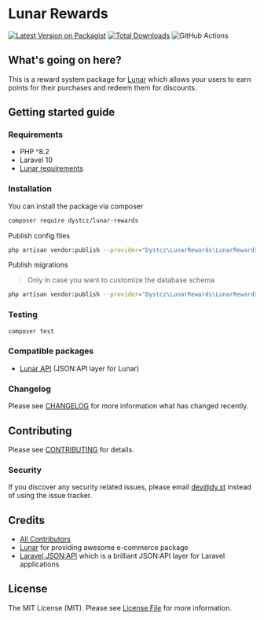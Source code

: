 # Lunar Rewards

[![Latest Version on Packagist](https://img.shields.io/packagist/v/dystcz/lunar-rewards.svg?style=flat-square)](https://packagist.org/packages/dystcz/lunar-api)
[![Total Downloads](https://img.shields.io/packagist/dt/dystcz/lunar-rewards.svg?style=flat-square)](https://packagist.org/packages/dystcz/lunar-api)
![GitHub Actions](https://github.com/dystcz/lunar-rewards/actions/workflows/tests.yaml/badge.svg)

## What's going on here?

This is a reward system package for [Lunar](https://github.com/lunarphp/lunar)
which allows your users to earn points for their purchases and redeem them for discounts.

## Getting started guide

### Requirements

- PHP ^8.2
- Laravel 10
- [Lunar requirements](https://docs.lunarphp.io/core/installation.html#server-requirements)

### Installation

You can install the package via composer

```bash
composer require dystcz/lunar-rewards
```

Publish config files

```bash
php artisan vendor:publish --provider="Dystcz\LunarRewards\LunarRewardsServiceProvider" --tag="lunar-rewards"
```

Publish migrations

> Only in case you want to customize the database schema

```bash
php artisan vendor:publish --provider="Dystcz\LunarRewards\LunarRewardsServiceProvider" --tag="lunar-rewards.migrations"
```

### Testing

```bash
composer test
```

### Compatible packages

- [Lunar API](https://github.com/dystcz/lunar-api) (JSON:API layer for Lunar)

### Changelog

Please see [CHANGELOG](CHANGELOG.md) for more information what has changed recently.

## Contributing

Please see [CONTRIBUTING](CONTRIBUTING.md) for details.

### Security

If you discover any security related issues, please email dev@dy.st instead of using the issue tracker.

## Credits

- [All Contributors](../../contributors)
- [Lunar](https://github.com/lunarphp/lunar) for providing awesome e-commerce package
- [Laravel JSON:API](https://github.com/laravel-json-api/laravel)
 which is a brilliant JSON:API layer for Laravel applications

## License

The MIT License (MIT). Please see [License File](LICENSE.md) for more information.
